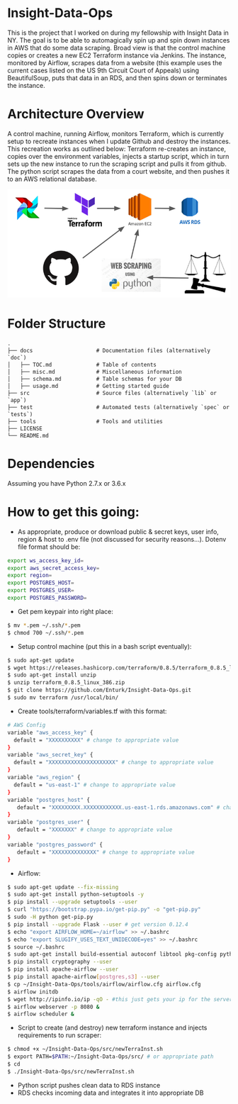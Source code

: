 # Insight-Data-Ops
This is the project that I worked on during my fellowship with Insight Data in NY. The goal is to be able to automagically spin up and spin down instances in AWS that do some data scraping. Broad view is that the control machine copies or creates a new EC2 Terraform instance via Jenkins. The instance, monitored by Airflow, scrapes data from a website (this example uses the current cases listed on the US 9th Circuit Court of Appeals) using BeautifulSoup, puts that data in an RDS, and then spins down or terminates the instance.

# Architecture Overview

A control machine, running Airflow, monitors Terraform, which is currently setup to recreate instances when I update Github and destroy the instances. This recreation works as outlined below: Terraform re-creates an instance, copies over the environment variables, injects a startup script, which in turn sets up the new instance to run the scraping script and pulls it from github. The python script scrapes the data from a court website, and then pushes it to an AWS relational database.

![workflow: Airflow triggers Terraform, which creates a new instance, which pulls the python scraping script from github, the scraping script gets the data from the court website, and pushes it to the AWS relational DB.](https://raw.githubusercontent.com/Enturk/Insight-Data-Ops/master/Insight-Data-Ops_workflow.png)

# Folder Structure
```
.
├── docs                    # Documentation files (alternatively `doc`)
│   ├── TOC.md              # Table of contents
│   ├── misc.md             # Miscellaneous information
│   ├── schema.md           # Table schemas for your DB
│   ├── usage.md            # Getting started guide
├── src                     # Source files (alternatively `lib` or `app`)
├── test                    # Automated tests (alternatively `spec` or `tests`)
├── tools                   # Tools and utilities
├── LICENSE
└── README.md
```

# Dependencies
Assuming you have Python 2.7.x or 3.6.x

# How to get this going:
* As appropriate, produce or download public & secret keys, user info, region & host to .env file (not discussed for security reasons...). Dotenv file format should be: 
```bash
export ws_access_key_id=
export aws_secret_access_key=
export region=
export POSTGRES_HOST=
export POSTGRES_USER=
export POSTGRES_PASSWORD=
```

* Get pem keypair into right place:
```bash
$ mv *.pem ~/.ssh/*.pem
$ chmod 700 ~/.ssh/*.pem
```

* Setup control machine (put this in a bash script eventually):
```bash
$ sudo apt-get update
$ wget https://releases.hashicorp.com/terraform/0.8.5/terraform_0.8.5_linux_386.zip
$ sudo apt-get install unzip
$ unzip terraform_0.8.5_linux_386.zip
$ git clone https://github.com/Enturk/Insight-Data-Ops.git
$ sudo mv terraform /usr/local/bin/
```
* Create tools/terraform/variables.tf with this format:
```bash
# AWS Config
variable "aws_access_key" {
  default = "XXXXXXXXXX" # change to appropriate value
}
variable "aws_secret_key" {
  default = "XXXXXXXXXXXXXXXXXXXXX" # change to appropriate value
}
variable "aws_region" {
  default = "us-east-1" # change to appropriate value
}
variable "postgres_host" {
   default = "XXXXXXXXX.XXXXXXXXXXXX.us-east-1.rds.amazonaws.com" # change to appropriate value
}
variable "postgres_user" {
   default = "XXXXXXX" # change to appropriate value
}
variable "postgres_password" {
   default = "XXXXXXXXXXXXXX" # change to appropriate value
}
```
* Airflow:
```bash
$ sudo apt-get update --fix-missing
$ sudo apt-get install python-setuptools -y
$ pip install --upgrade setuptools --user
$ curl "https://bootstrap.pypa.io/get-pip.py" -o "get-pip.py"
$ sudo -H python get-pip.py
$ pip install --upgrade Flask --user # get version 0.12.4
$ echo "export AIRFLOW_HOME=~/airflow" >> ~/.bashrc
$ echo "export SLUGIFY_USES_TEXT_UNIDECODE=yes" >> ~/.bashrc
$ source ~/.bashrc
$ sudo apt-get install build-essential autoconf libtool pkg-config python-opengl python-imaging python-pyrex python-pyside.qtopengl idle-python2.7 qt4-dev-tools qt4-designer libqtgui4 libqtcore4 libqt4-xml libqt4-test libqt4-script libqt4-network libqt4-dbus python-qt4 python-qt4-gl libgle3 python-dev libssl-dev # No idea which one makes airflow work...
$ pip install cryptography --user
$ pip install apache-airflow --user
$ pip install apache-airflow[postgres,s3] --user
$ cp ~/Insight-Data-Ops/tools/airflow/airflow.cfg airflow.cfg
$ airflow initdb
$ wget http://ipinfo.io/ip -qO - #this just gets your ip for the server...
$ airflow webserver -p 8080 &
$ airflow scheduler &
```
* Script to create (and destroy) new terraform instance and injects requirements to run scraper:
```bash
$ chmod +x ~/Insight-Data-Ops/src/newTerraInst.sh
$ export PATH=$PATH:~/Insight-Data-Ops/src/ # or appropriate path
$ cd 
$ ./Insight-Data-Ops/src/newTerraInst.sh
```
* Python script pushes clean data to RDS instance
* RDS checks incoming data and integrates it into appropriate DB
